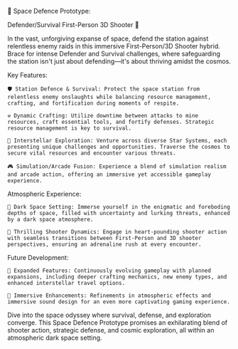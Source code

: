🌌 Space Defence Prototype: 

Defender/Survival First-Person 3D Shooter 🚀

In the vast, unforgiving expanse of space, defend the station against relentless enemy raids in this immersive First-Person/3D Shooter hybrid. Brace for intense Defender and Survival challenges, where safeguarding the station isn't just about defending—it's about thriving amidst the cosmos.

Key Features:

    🛡️ Station Defence & Survival: Protect the space station from relentless enemy onslaughts while balancing resource management, crafting, and fortification during moments of respite.

    ⚒️ Dynamic Crafting: Utilize downtime between attacks to mine resources, craft essential tools, and fortify defenses. Strategic resource management is key to survival.

    🌟 Interstellar Exploration: Venture across diverse Star Systems, each presenting unique challenges and opportunities. Traverse the cosmos to secure vital resources and encounter various threats.

    🎮 Simulation/Arcade Fusion: Experience a blend of simulation realism and arcade action, offering an immersive yet accessible gameplay experience.

Atmospheric Experience:

    🌌 Dark Space Setting: Immerse yourself in the enigmatic and foreboding depths of space, filled with uncertainty and lurking threats, enhanced by a dark space atmosphere.

    🔫 Thrilling Shooter Dynamics: Engage in heart-pounding shooter action with seamless transitions between First-Person and 3D shooter perspectives, ensuring an adrenaline rush at every encounter.

Future Development:

    🚀 Expanded Features: Continuously evolving gameplay with planned expansions, including deeper crafting mechanics, new enemy types, and enhanced interstellar travel options.

    🌠 Immersive Enhancements: Refinements in atmospheric effects and immersive sound design for an even more captivating gaming experience.

Dive into the space odyssey where survival, defense, and exploration converge. This Space Defence Prototype promises an exhilarating blend of shooter action, strategic defense, and cosmic exploration, all within an atmospheric dark space setting.
